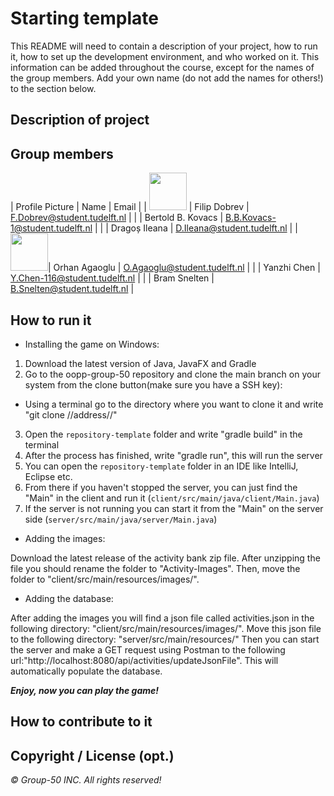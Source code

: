 # Starting template

This README will need to contain a description of your project, how to run it, how to set up the development environment, and who worked on it.
This information can be added throughout the course, except for the names of the group members.
Add your own name (do not add the names for others!) to the section below.

## Description of project

## Group members

| Profile Picture | Name | Email |
| <img src="https://i.imgur.com/XJ0PL4l.jpeg" width=60px> | Filip Dobrev | F.Dobrev@student.tudelft.nl |
| | Bertold B. Kovacs | B.B.Kovacs-1@student.tudelft.nl |
| | Dragoș Ileana | D.Ileana@student.tudelft.nl |
|<img src="https://i.imgur.com/rWRc1P6.jpg" width=60px>| Orhan Agaoglu | O.Agaoglu@student.tudelft.nl |
| | Yanzhi Chen | Y.Chen-116@student.tudelft.nl |
| | Bram Snelten | B.Snelten@student.tudelft.nl |
<!-- Instructions (remove once assignment has been completed -->
<!-- - Add (only!) your own name to the table above (use Markdown formatting) -->
<!-- - Mention your *student* email address -->
<!-- - Preferably add a recognizable photo, otherwise add your GitLab photo -->
<!-- - (please make sure the photos have the same size) --> 

## How to run it

 - Installing the game on Windows:

1. Download the latest version of Java, JavaFX and Gradle
2. Go to the oopp-group-50 repository and clone the main branch on your system from the clone button(make sure you have a SSH key):
 - Using a terminal go to the directory where you want to clone it and write "git clone //address//"
3. Open the `repository-template` folder and write "gradle build" in the terminal
4. After the process has finished, write "gradle run", this will run the server
5. You can open the `repository-template` folder in an IDE like IntelliJ, Eclipse etc.
6. From there if you haven't stopped the server, you can just find the "Main" in the client and run it (`client/src/main/java/client/Main.java`)
7. If the server is not running you can start it from the "Main" on the server side (`server/src/main/java/server/Main.java`)


 - Adding the images:

Download the latest release of the activity bank zip file.
After unzipping the file you should rename the folder to "Activity-Images".
Then, move the folder to "client/src/main/resources/images/".

 - Adding the database:

After adding the images you will find a json file called activities.json in the following directory: "client/src/main/resources/images/".
Move this json file to the following directory: "server/src/main/resources/"
Then you can start the server and make a GET request using Postman to the following url:"http://localhost:8080/api/activities/updateJsonFile".
This will automatically populate the database.


_**Enjoy, now you can play the game!**_

## How to contribute to it

## Copyright / License (opt.)
_&copy; Group-50 INC. All rights reserved!_